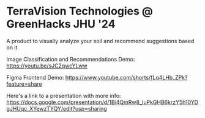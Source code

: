 # TerraVision Technologies @ GreenHacks JHU '24
A product to visually analyze your soil and recommend suggestions based on it.

Image Classification and Recommendations Demo: https://youtu.be/sJC2qwcYLww

Figma Frontend Demo: https://www.youtube.com/shorts/fLq4LHb_ZPk?feature=share

Here's a link to a presentation with more info: https://docs.google.com/presentation/d/1Bi4QmRw8_luPkGHB6krzY5h10YDgJHUqc_XYewzTYQY/edit?usp=sharing

